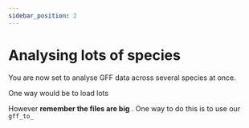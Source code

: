 ```yaml
---
sidebar_position: 2
---
```


# Analysing lots of species

You are now set to analyse GFF data across several species at once.

One way would be to load lots 

However **remember the files are big** .  One way to do this is to use our `gff_to_`
